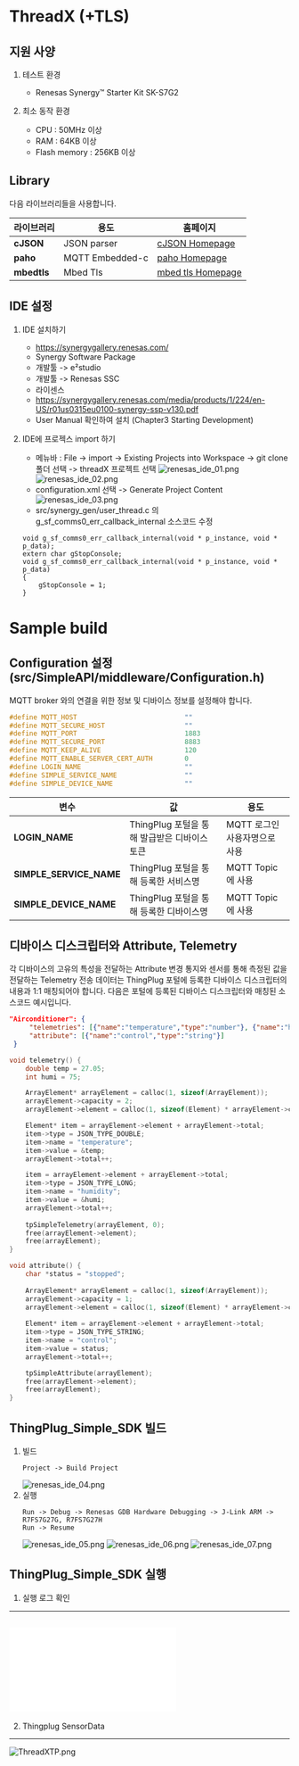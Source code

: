 ThreadX (+TLS)
===

지원 사양
---
1. 테스트 환경
	+ Renesas Synergy™ Starter Kit SK-S7G2

2. 최소 동작 환경
	+ CPU : 50MHz 이상
	+ RAM : 64KB 이상
	+ Flash memory : 256KB 이상

Library
---
다음 라이브러리들을 사용합니다.

라이브러리 | 용도 | 홈페이지
------------ | ------------- | -------------
__cJSON__ | JSON parser | [cJSON Homepage](https://github.com/DaveGamble/cJSON)
__paho__ | MQTT Embedded-c | [paho Homepage](https://eclipse.org/paho/)
__mbedtls__ | Mbed Tls | [mbed tls Homepage](https://tls.mbed.org/)

IDE 설정
---
1. IDE 설치하기
	+ https://synergygallery.renesas.com/
	+ Synergy Software Package
	+ 개발툴 -> e²studio
	+ 개발툴 -> Renesas SSC
	+ 라이센스
	+ https://synergygallery.renesas.com/media/products/1/224/en-US/r01us0315eu0100-synergy-ssp-v130.pdf
	+ User Manual 확인하여 설치 (Chapter3 Starting Development)
	
2. IDE에 프로젝스 import 하기
	+ 메뉴바 : File -> import -> Existing Projects into Workspace -> git clone 폴더 선택 -> threadX 프로젝트 선택
	![renesas_ide_01.png](../images/renesas_ide_01.png)
	![renesas_ide_02.png](../images/renesas_ide_02.png)
	+ configuration.xml 선택 -> Generate Project Content 
	![renesas_ide_03.png](../images/renesas_ide_03.png)
	+ src/synergy_gen/user_thread.c 의 g_sf_comms0_err_callback_internal 소스코드 수정
	```
	void g_sf_comms0_err_callback_internal(void * p_instance, void * p_data);
	extern char gStopConsole;
	void g_sf_comms0_err_callback_internal(void * p_instance, void * p_data)
	{
	    gStopConsole = 1;
	}
	```
	
Sample build
===

Configuration 설정(src/SimpleAPI/middleware/Configuration.h)
---
MQTT broker 와의 연결을 위한 정보 및 디바이스 정보를 설정해야 합니다.
```c
#define MQTT_HOST                           ""
#define MQTT_SECURE_HOST                    ""
#define MQTT_PORT                           1883
#define MQTT_SECURE_PORT                    8883						
#define MQTT_KEEP_ALIVE                     120
#define MQTT_ENABLE_SERVER_CERT_AUTH        0
#define LOGIN_NAME                          ""
#define SIMPLE_SERVICE_NAME                 ""
#define SIMPLE_DEVICE_NAME                  ""
```

변수 | 값 | 용도 
------------ | ------------- | -------------
__LOGIN_NAME__ | ThingPlug 포털을 통해 발급받은 디바이스 토큰 | MQTT 로그인 사용자명으로 사용
__SIMPLE_SERVICE_NAME__ | ThingPlug 포털을 통해 등록한 서비스명 | MQTT Topic 에 사용
__SIMPLE_DEVICE_NAME__ | ThingPlug 포털을 통해 등록한 디바이스명 | MQTT Topic 에 사용


디바이스 디스크립터와 Attribute, Telemetry
---
각 디바이스의 고유의 특성을 전달하는 Attribute 변경 통지와 센서를 통해 측정된 값을 전달하는 Telemetry 전송 데이터는 ThingPlug 포털에 등록한 디바이스 디스크립터의 내용과 1:1 매칭되어야 합니다.
다음은 포털에 등록된 디바이스 디스크립터와 매칭된 소스코드 예시입니다.

```json
"Airconditioner": {
     "telemetries": [{"name":"temperature","type":"number"}, {"name":"humidity","type":"int"}],
     "attribute": [{"name":"control","type":"string"}]
 }
```

```c
void telemetry() {
    double temp = 27.05;
    int humi = 75;

    ArrayElement* arrayElement = calloc(1, sizeof(ArrayElement));    
    arrayElement->capacity = 2;
    arrayElement->element = calloc(1, sizeof(Element) * arrayElement->capacity);

    Element* item = arrayElement->element + arrayElement->total;
    item->type = JSON_TYPE_DOUBLE;
    item->name = "temperature";	
    item->value = &temp;
    arrayElement->total++;

    item = arrayElement->element + arrayElement->total;
    item->type = JSON_TYPE_LONG;
    item->name = "humidity";
    item->value = &humi;
    arrayElement->total++;
    
    tpSimpleTelemetry(arrayElement, 0);
    free(arrayElement->element);
    free(arrayElement);
}

void attribute() {
    char *status = "stopped";
	
    ArrayElement* arrayElement = calloc(1, sizeof(ArrayElement));    
    arrayElement->capacity = 1;
    arrayElement->element = calloc(1, sizeof(Element) * arrayElement->capacity);
    
    Element* item = arrayElement->element + arrayElement->total;
    item->type = JSON_TYPE_STRING;
    item->name = "control";
    item->value = status;
    arrayElement->total++;

    tpSimpleAttribute(arrayElement);
    free(arrayElement->element);
    free(arrayElement);
}

```

ThingPlug_Simple_SDK 빌드
---
1. 빌드	
	```
	Project -> Build Project
	```
	![renesas_ide_04.png](../images/renesas_ide_04.png)
2. 실행
	```
	Run -> Debug -> Renesas GDB Hardware Debugging -> J-Link ARM ->  R7FS7G27G, R7FS7G27H 
	Run -> Resume
	```
	![renesas_ide_05.png](../images/renesas_ide_05.png)
	![renesas_ide_06.png](../images/renesas_ide_06.png)
	![renesas_ide_07.png](../images/renesas_ide_07.png)


ThingPlug_Simple_SDK 실행
---
1. 실행 로그 확인
---
![LOG_ThreadX.txt](./LOG_ThreadX.txt)
---
2. Thingplug SensorData
---
![ThreadXTP.png](../images/ThreadXTP.png)
